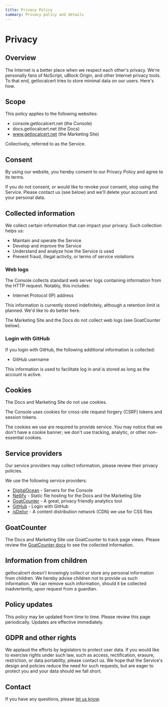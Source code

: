 ```yaml
---
title: Privacy Policy
summary: Privacy policy and details
---
```


# Privacy

## Overview

The Internet is a better place when we respect each other's privacy.
We're personally fans of NoScript, uBlock Origin, and other Internet privacy tools.
To that end, getlocalcert tries to store minimal data on our users.
Here's how.

## Scope

This policy applies to the following websites:

* console.getlocalcert.net (the Console)
* docs.getlocalcert.net (the Docs)
* www.getlocalcert.net (the Marketing Site)

Collectively, referred to as the Service.

## Consent

By using our website, you hereby consent to our Privacy Policy and agree to its terms.

If you do not consent, or would like to revoke your consent, stop using the Service.
Please contact us (see below) and we'll delete your account and your personal data.

## Collected information

We collect certain information that can impact your privacy.
Such collection helps us:

* Maintain and operate the Service
* Develop and improve the Service
* Understand and analyze how the Service is used
* Prevent fraud, illegal activity, or terms of service violations

### Web logs

The Console collects standard web server logs containing information from the HTTP request.
Notably, this includes:

* Internet Protocol (IP) address

This information is currently stored indefinitely, although a retention limit is planned.
We'd like to do better here.

The Marketing Site and the Docs do not collect web logs (see GoatCounter below).

### Login with GitHub

If you login with GitHub, the following additional information is collected:

* GitHub username

This information is used to facilitate log in and is stored as long as the account is active.

## Cookies

The Docs and Marketing Site do not use cookies.

The Console uses cookies for cross-site request forgery (CSRF) tokens and session tokens.

The cookies we use are required to provide service.
You may notice that we don't have a cookie banner; we don't use tracking, analytic, or other non-essential cookies.

## Service providers

Our service providers may collect information, please review their privacy policies.

We use the following service providers:

* [DigitalOcean](https://www.digitalocean.com/) - Servers for the Console
* [Netlify](https://www.netlify.com/) - Static file hosting for the Docs and the Marketing Site
* [GoatCounter](https://www.goatcounter.com/) - A great, privacy friendly analytics tool
* [GitHub](https://github.com/) - Login with GitHub
* [jsDelivr](https://www.jsdelivr.com/) - A content distribution network (CDN) we use for CSS files

## GoatCounter

The Docs and Marketing Site use GoatCounter to track page views.
Please review the [GoatCounter docs](https://github.com/arp242/goatcounter/blob/master/docs/sessions.markdown) to see the collected information.

## Information from children

getlocalcert doesn't knowingly collect or store any personal information from children.
We hereby advise children not to provide us such information.
We can remove such information, should it be collected inadvertently, upon request from a guardian.

## Policy updates

This policy may be updated from time to time.
Please review this page periodically.
Updates are effective immediately.

## GDPR and other rights

We applaud the efforts by legislators to protect user data.
If you would like to exercise rights under such law, such as access, rectification, erasure, restriction, or data portability, please contact us.
We hope that the Service's design and policies reduce the need for such requests, but are eager to protect you and your data should we fall short.

## Contact

If you have any questions, please [let us know](https://docs.getlocalcert.net/contact/).

